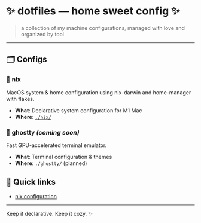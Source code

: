 # ✨ dotfiles — home sweet config ✨

> a collection of my machine configurations, managed with love and organized by tool

---

## 🗂️ Configs

### 🔧 **nix**
MacOS system & home configuration using nix-darwin and home-manager with flakes.
- **What**: Declarative system configuration for M1 Mac
- **Where**: [`./nix/`](./nix/README.md)

### 🐚 **ghostty** *(coming soon)*
Fast GPU-accelerated terminal emulator.
- **What**: Terminal configuration & themes
- **Where**: `./ghostty/` (planned)

## 🚀 Quick links

- [nix configuration](./nix/README.md)

---

Keep it declarative. Keep it cozy. ✨